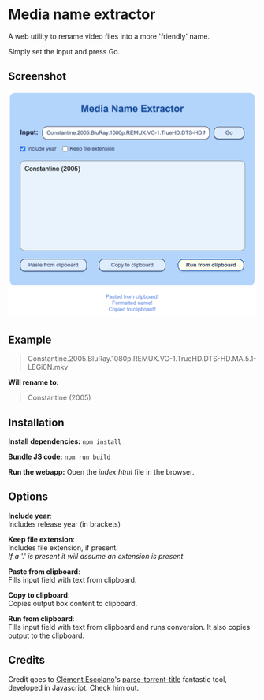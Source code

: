 # Media name extractor

A web utility to rename video files into a more 'friendly' name.

Simply set the input and press Go.


## Screenshot

![alt text](image-1.png)

## Example
> Constantine.2005.BluRay.1080p.REMUX.VC-1.TrueHD.DTS-HD.MA.5.1-LEGi0N.mkv

**Will rename to:**

> Constantine (2005)

## Installation

**Install dependencies:** `npm install`

**Bundle JS code:** `npm run build`

**Run the webapp:** Open the *index.html* file in the browser.

## Options

**Include year**:\
Includes release year (in brackets)

**Keep file extension**:\
Includes file extension, if present.\
*If a '.' is present it will assume an extension is present*

**Paste from clipboard**:\
Fills input field with text from clipboard.

**Copy to clipboard**:\
Copies output box content to clipboard.

**Run from clipboard**:\
Fills input field with text from clipboard and runs conversion. It also copies output to the clipboard.

## Credits
Credit goes to [Clément Escolano](https://github.com/clement-escolano)'s [parse-torrent-title](https://github.com/clement-escolano/parse-torrent-title) fantastic tool, developed in Javascript. Check him out.
